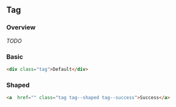 ## Tag

### Overview
_TODO_

### Basic
```html
<div class="tag">Default</div>
```

### Shaped
```html
<a  href="" class="tag tag--shaped tag--success">Success</a>
```
